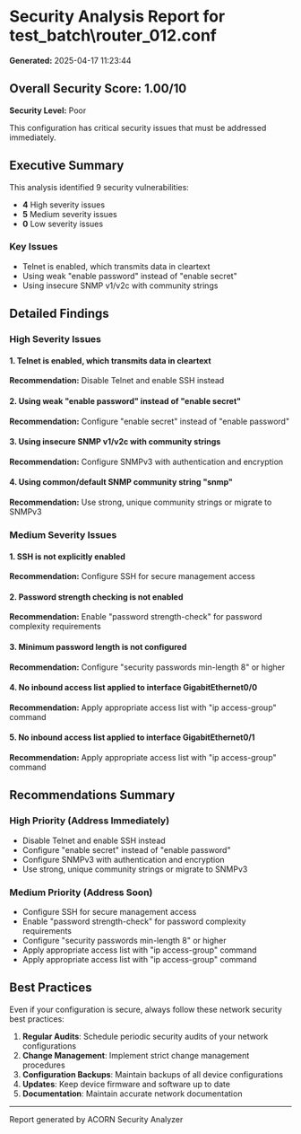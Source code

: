 # Security Analysis Report for test_batch\router_012.conf

**Generated:** 2025-04-17 11:23:44

## Overall Security Score: 1.00/10

**Security Level:** Poor

This configuration has critical security issues that must be addressed immediately.

## Executive Summary

This analysis identified 9 security vulnerabilities:
- **4** High severity issues
- **5** Medium severity issues
- **0** Low severity issues

### Key Issues

- Telnet is enabled, which transmits data in cleartext
- Using weak "enable password" instead of "enable secret"
- Using insecure SNMP v1/v2c with community strings

## Detailed Findings

### High Severity Issues

#### 1. Telnet is enabled, which transmits data in cleartext

**Recommendation:** Disable Telnet and enable SSH instead

#### 2. Using weak "enable password" instead of "enable secret"

**Recommendation:** Configure "enable secret" instead of "enable password"

#### 3. Using insecure SNMP v1/v2c with community strings

**Recommendation:** Configure SNMPv3 with authentication and encryption

#### 4. Using common/default SNMP community string "snmp"

**Recommendation:** Use strong, unique community strings or migrate to SNMPv3

### Medium Severity Issues

#### 1. SSH is not explicitly enabled

**Recommendation:** Configure SSH for secure management access

#### 2. Password strength checking is not enabled

**Recommendation:** Enable "password strength-check" for password complexity requirements

#### 3. Minimum password length is not configured

**Recommendation:** Configure "security passwords min-length 8" or higher

#### 4. No inbound access list applied to interface GigabitEthernet0/0

**Recommendation:** Apply appropriate access list with "ip access-group" command

#### 5. No inbound access list applied to interface GigabitEthernet0/1

**Recommendation:** Apply appropriate access list with "ip access-group" command

## Recommendations Summary

### High Priority (Address Immediately)

- Disable Telnet and enable SSH instead
- Configure "enable secret" instead of "enable password"
- Configure SNMPv3 with authentication and encryption
- Use strong, unique community strings or migrate to SNMPv3

### Medium Priority (Address Soon)

- Configure SSH for secure management access
- Enable "password strength-check" for password complexity requirements
- Configure "security passwords min-length 8" or higher
- Apply appropriate access list with "ip access-group" command
- Apply appropriate access list with "ip access-group" command

## Best Practices

Even if your configuration is secure, always follow these network security best practices:

1. **Regular Audits**: Schedule periodic security audits of your network configurations
2. **Change Management**: Implement strict change management procedures
3. **Configuration Backups**: Maintain backups of all device configurations
4. **Updates**: Keep device firmware and software up to date
5. **Documentation**: Maintain accurate network documentation

---
Report generated by ACORN Security Analyzer
